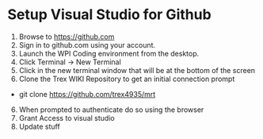 # Setup Visual Studio for Github

1) Browse to https://github.com
2) Sign in to github.com using your account.
3) Launch the WPI Coding environment from the desktop.
4) Click Terminal -> New Terminal
5) Click in the new terminal window that will be at the bottom of the screen
5) Clone the Trex WIKI Repository to get an initial connection prompt
+ git clone https://github.com/trex4935/mrt
6) When prompted to authenticate do so using the browser
7) Grant Access to visual studio
8) Update stuff
